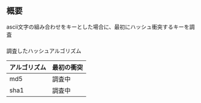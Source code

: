 ## 概要
ascii文字の組み合わせをキーとした場合に、最初にハッシュ衝突するキーを調査

###
調査したハッシュアルゴリズム

 アルゴリズム | 最初の衝突 
 -------------|-----------
 md5          | 調査中
 sha1         | 調査中
